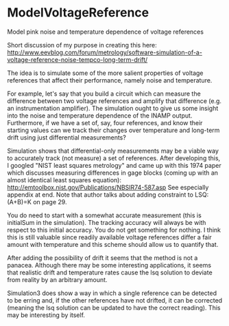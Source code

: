 # ModelVoltageReference
Model pink noise and temperature dependence of voltage references

Short discussion of my purpose in creating this here:
http://www.eevblog.com/forum/metrology/software-simulation-of-a-voltage-reference-noise-tempco-long-term-drift/

The idea is to simulate some of the more salient properties of voltage references that affect their performance,
namely noise and temperature.

For example, let's say that you build a circuit which can measure the difference between two voltage references and 
amplify that difference (e.g. an instrumentation amplifier). The simulation ought to give us some insight into the
noise and temperature dependence of the INAMP output. Furthermore, if we have a set of, say, four references, and know their starting values can we track their changes over temperature and long-term drift using just differential measurements?

Simulation shows that differential-only measurements may be a viable way to accurately track (not measure) a set of references. After developing this, I googled "NIST least squares metrology" and came up with this 1974 paper which discusses measuring differences in gage blocks (coming up with an almost identical least squares equation):
http://emtoolbox.nist.gov/Publications/NBSIR74-587.asp
See especially appendix at end. Note that author talks about adding constraint to LSQ: (A+B)=K on page 29.

You do need to start with a somewhat accurate measurement (this is initialSum in the simulation). The tracking accuracy will always be with respect to this initial accuracy. You do not get something for nothing. I think this is still valuable since readily available voltage references differ a fair amount with temperature and this scheme should allow us to quantify that.

After adding the possibility of drift it seems that the method is not a panacea. Although there may be some interesting applications, it seems that realistic drift and temperature rates cause the lsq solution to deviate from reality by an arbitrary amount.

Simulation3 does show a way in which a single reference can be detected to be erring and, if the other references have not drifted, it can be corrected (meaning the lsq solution can be updated to have the correct reading). This may be interesting by itself.

